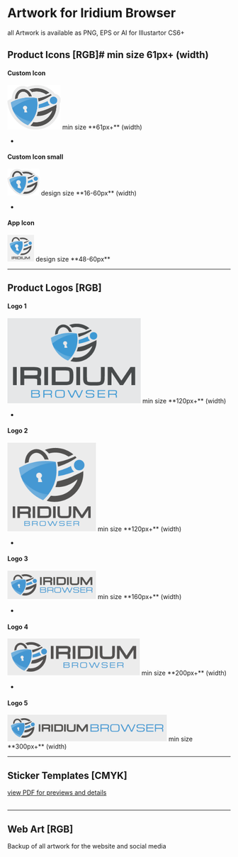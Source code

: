 # Artwork for Iridium Browser
all Artwork is available as PNG, EPS or AI for Illustartor CS6+

## Product Icons [RGB]# min size **61px+** (width)      
      
#### Custom Icon #
<img src="https://github.com/iridium-browser/artwork/blob/master/product-icons_RGB/iridium-icon_custom.png" height="100" width="120">     
min size **61px+** (width)      

-
      
#### Custom Icon small #
<img src="https://github.com/iridium-browser/artwork/blob/master/product-icons_RGB/iridium-icon_custom_small.png" height="60" width="72">    
design size **16-60px** (width)    

-

#### App Icon #
<img src="https://github.com/iridium-browser/artwork/blob/master/product-icons_RGB/iridium-app_icon.png" height="60" width="60">      
design size **48-60px**     
<br/>
      
---
      
## Product Logos [RGB] #
      
#### Logo 1 #
<img src="https://github.com/iridium-browser/artwork/blob/master/product-logos_RGB/iridium-logo_1.png" height="192" width="301">     
min size **120px+** (width)    

-
      
#### Logo 2 #
<img src="https://github.com/iridium-browser/artwork/blob/master/product-logos_RGB/iridium-logo_2.png" height="200" width="200">     
min size **120px+** (width)    

-
      
#### Logo 3 #
<img src="https://github.com/iridium-browser/artwork/blob/master/product-logos_RGB/iridium-logo_3.png" height="64" width="200">     
min size **160px+** (width)    

-
      
#### Logo 4 #
<img src="https://github.com/iridium-browser/artwork/blob/master/product-logos_RGB/iridium-logo_4.png" height="83" width="299">     
min size **200px+** (width)    

-
      
#### Logo 5 #
<img src="https://github.com/iridium-browser/artwork/blob/master/product-logos_RGB/iridium-logo_5.png" height="60" width="360">     
min size **300px+** (width)    
<br/>
      
---
      
## Sticker Templates [CMYK] #
[view PDF for previews and details](https://github.com/iridium-browser/artwork/blob/master/print-sticker_CMYK/_Sticker_Templates_v1.pdf "view PDF for previews and details")       
<br/>
      
---
      
## Web Art [RGB] #
Backup of all artwork for the website and social media
